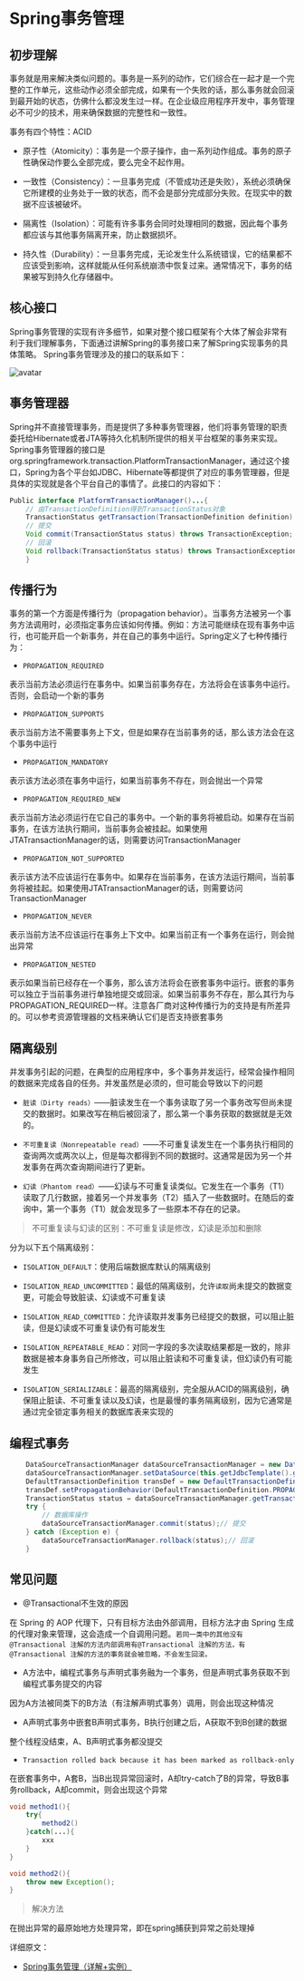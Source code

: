 # Spring事务管理

## 初步理解

事务就是用来解决类似问题的。事务是一系列的动作，它们综合在一起才是一个完整的工作单元，这些动作必须全部完成，如果有一个失败的话，那么事务就会回滚到最开始的状态，仿佛什么都没发生过一样。在企业级应用程序开发中，事务管理必不可少的技术，用来确保数据的完整性和一致性。

事务有四个特性：ACID

* 原子性（Atomicity）：事务是一个原子操作，由一系列动作组成。事务的原子性确保动作要么全部完成，要么完全不起作用。

* 一致性（Consistency）：一旦事务完成（不管成功还是失败），系统必须确保它所建模的业务处于一致的状态，而不会是部分完成部分失败。在现实中的数据不应该被破坏。

* 隔离性（Isolation）：可能有许多事务会同时处理相同的数据，因此每个事务都应该与其他事务隔离开来，防止数据损坏。

* 持久性（Durability）：一旦事务完成，无论发生什么系统错误，它的结果都不应该受到影响，这样就能从任何系统崩溃中恢复过来。通常情况下，事务的结果被写到持久化存储器中。

## 核心接口

Spring事务管理的实现有许多细节，如果对整个接口框架有个大体了解会非常有利于我们理解事务，下面通过讲解Spring的事务接口来了解Spring实现事务的具体策略。
Spring事务管理涉及的接口的联系如下：

![avatar](https://img-blog.csdn.net/20160324011156424)

## 事务管理器

Spring并不直接管理事务，而是提供了多种事务管理器，他们将事务管理的职责委托给Hibernate或者JTA等持久化机制所提供的相关平台框架的事务来实现。Spring事务管理器的接口是org.springframework.transaction.PlatformTransactionManager，通过这个接口，Spring为各个平台如JDBC、Hibernate等都提供了对应的事务管理器，但是具体的实现就是各个平台自己的事情了。此接口的内容如下：

```java
Public interface PlatformTransactionManager()...{  
    // 由TransactionDefinition得到TransactionStatus对象
    TransactionStatus getTransaction(TransactionDefinition definition) throws TransactionException;
    // 提交
    Void commit(TransactionStatus status) throws TransactionException;  
    // 回滚
    Void rollback(TransactionStatus status) throws TransactionException;  
    }
```

## 传播行为

事务的第一个方面是传播行为（propagation behavior）。当事务方法被另一个事务方法调用时，必须指定事务应该如何传播。例如：方法可能继续在现有事务中运行，也可能开启一个新事务，并在自己的事务中运行。Spring定义了七种传播行为：

* `PROPAGATION_REQUIRED`

表示当前方法必须运行在事务中。如果当前事务存在，方法将会在该事务中运行。否则，会启动一个新的事务

* `PROPAGATION_SUPPORTS`

表示当前方法不需要事务上下文，但是如果存在当前事务的话，那么该方法会在这个事务中运行

* `PROPAGATION_MANDATORY`

表示该方法必须在事务中运行，如果当前事务不存在，则会抛出一个异常

* `PROPAGATION_REQUIRED_NEW`

表示当前方法必须运行在它自己的事务中。一个新的事务将被启动。如果存在当前事务，在该方法执行期间，当前事务会被挂起。如果使用JTATransactionManager的话，则需要访问TransactionManager

* `PROPAGATION_NOT_SUPPORTED`

表示该方法不应该运行在事务中。如果存在当前事务，在该方法运行期间，当前事务将被挂起。如果使用JTATransactionManager的话，则需要访问TransactionManager

* `PROPAGATION_NEVER`

表示当前方法不应该运行在事务上下文中。如果当前正有一个事务在运行，则会抛出异常

* `PROPAGATION_NESTED`

表示如果当前已经存在一个事务，那么该方法将会在嵌套事务中运行。嵌套的事务可以独立于当前事务进行单独地提交或回滚。如果当前事务不存在，那么其行为与PROPAGATION_REQUIRED一样。注意各厂商对这种传播行为的支持是有所差异的。可以参考资源管理器的文档来确认它们是否支持嵌套事务

## 隔离级别

并发事务引起的问题，在典型的应用程序中，多个事务并发运行，经常会操作相同的数据来完成各自的任务。并发虽然是必须的，但可能会导致以下的问题

* `脏读（Dirty reads）`——脏读发生在一个事务读取了另一个事务改写但尚未提交的数据时。如果改写在稍后被回滚了，那么第一个事务获取的数据就是无效的。

* `不可重复读（Nonrepeatable read）`——不可重复读发生在一个事务执行相同的查询两次或两次以上，但是每次都得到不同的数据时。这通常是因为另一个并发事务在两次查询期间进行了更新。

* `幻读（Phantom read）`——幻读与不可重复读类似。它发生在一个事务（T1）读取了几行数据，接着另一个并发事务（T2）插入了一些数据时。在随后的查询中，第一个事务（T1）就会发现多了一些原本不存在的记录。

> 不可重复读与幻读的区别：不可重复读是修改，幻读是添加和删除

分为以下五个隔离级别：

* `ISOLATION_DEFAULT`：使用后端数据库默认的隔离级别

* `ISOLATION_READ_UNCOMMITTED`：最低的隔离级别，允许`读取`尚未提交的数据变更，可能会导致脏读、幻读或不可重复读

* `ISOLATION_READ_COMMITTED`：允许读取并发事务已经提交的数据，可以阻止脏读，但是幻读或不可重复读仍有可能发生

* `ISOLATION_REPEATABLE_READ`：对同一字段的多次读取结果都是一致的，除非数据是被本身事务自己所修改，可以阻止脏读和不可重复读，但幻读仍有可能发生

* `ISOLATION_SERIALIZABLE`：最高的隔离级别，完全服从ACID的隔离级别，确保阻止脏读、不可重复读以及幻读，也是最慢的事务隔离级别，因为它通常是通过完全锁定事务相关的数据库表来实现的

## 编程式事务

```java
    DataSourceTransactionManager dataSourceTransactionManager = new DataSourceTransactionManager(); //定义一个某个框架平台的TransactionManager，如JDBC、Hibernate
    dataSourceTransactionManager.setDataSource(this.getJdbcTemplate().getDataSource()); // 设置数据源
    DefaultTransactionDefinition transDef = new DefaultTransactionDefinition(); // 定义事务属性
    transDef.setPropagationBehavior(DefaultTransactionDefinition.PROPAGATION_REQUIRED); // 设置传播行为属性
    TransactionStatus status = dataSourceTransactionManager.getTransaction(transDef); // 获得事务状态
    try {
        // 数据库操作
        dataSourceTransactionManager.commit(status);// 提交
    } catch (Exception e) {
        dataSourceTransactionManager.rollback(status);// 回滚
    }
```

## 常见问题

* @Transactional不生效的原因

在 Spring 的 AOP 代理下，只有目标方法由外部调用，目标方法才由 Spring 生成的代理对象来管理，这会造成一个自调用问题。`若同一类中的其他没有@Transactional 注解的方法内部调用有@Transactional 注解的方法，有@Transactional 注解的方法的事务就会被忽略，不会发生回滚。`

* A方法中，编程式事务与声明式事务融为一个事务，但是声明式事务获取不到编程式事务提交的内容

因为A方法被同类下的B方法（有注解声明式事务）调用，则会出现这种情况

* A声明式事务中嵌套B声明式事务，B执行创建之后，A获取不到B创建的数据

整个线程没结束，A、B声明式事务都没提交

* `Transaction rolled back because it has been marked as rollback-only`

在嵌套事务中，A套B，当B出现异常回滚时，A却try-catch了B的异常，导致B事务rollback，A却commit，则会出现这个异常

```java
void method1(){
    try{
        method2()
    }catch(...){
        xxx
    }
}

void method2(){
    throw new Exception();
}
```

> 解决方法

在抛出异常的最原始地方处理异常，即在spring捕获到异常之前处理掉

详细原文：
- [Spring事务管理（详解+实例）](https://blog.csdn.net/trigl/article/details/50968079)